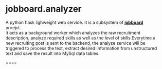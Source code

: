 # jobboard.analyzer
A python flask lighweight web service.  It is a subsystem of [__jobboard__](https://github.com/CG0323/jobboard) proejct.  
It acts as a background worker which analyzes the raw recruitment description, analyze required skills as well as the level 
of skills.Everytime a new recruiting post is sent to the backend, the analyze service will be triggered to process the text,
extract desired information from unstructured text and save the result into MySql data tables.

====